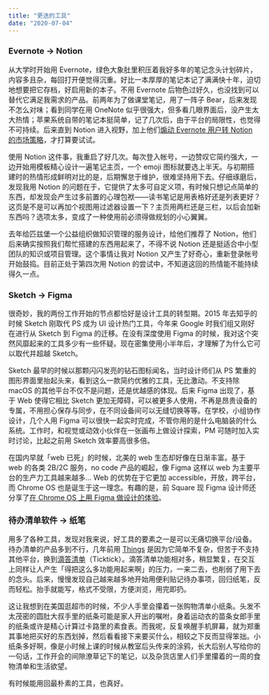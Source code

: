 ```yaml
---
title: "更迭的工具"
date: "2020-07-04"
---
```


### Evernote → Notion

从大学时开始用 Evernote，绿色大象肚里积压着我好多年的笔记念头计划碎片，内容多且杂，每回打开便觉得沉重。好比一本厚厚的笔记本记了满满快十年，迫切地想要把它存档，好启用新的本子。不用 Evernote 后物色过好久，也没找到可以替代它满足我需求的产品。前两年为了做课堂笔记，用了一阵子 Bear，后来发现不怎么对味；看到同学在用 OneNote 似乎很强大，但多看几眼界面后，没产生太大热情；苹果系统自带的笔记本挺简单，记了几次后，由于平台的局限性，也觉得不可持续。后来直到 Notion 进入视野，加上他们[煽动 Evernote 用户转 Notion 的市场策略](https://www.notion.so/evernote)，才打算要试试。

使用 Notion 这件事，我重启了好几次。每次登入帐号，一边赞叹它简约强大，一边开始用模板精心设计一遍笔记主页，一个 emoji 图标就要选上半天。与初期搭建时的热情形成鲜明对比的是，后期懈怠于维护，很难坚持用下去。仔细琢磨后，发现我用 Notion 的问题在于，它提供了太多可自定义项，有时候只想记点简单的东西，却发现会产生过多前置的心理包袱——读书笔记是用表格好还是列表更好？这页是不是可以再加个视图用过滤器设置一下？主页用两栏还是三栏，以后会加新东西吗？选项太多，变成了一种使用前必须得做规划的小心翼翼。

去年给匹兹堡一个公益组织做知识管理的服务设计，给他们推荐了 Notion，他们后来确实按照我们帮忙搭建的东西用起来了，不得不说 Notion 还是挺适合中小型团队的知识或项目管理。这个事情让我对 Notion 又产生了好奇心，重新登录帐号开始鼓捣。目前正处于第四次用 Notion 的尝试中，不知道这回的热情能不能持续得久一点。

### Sketch → Figma

很奇妙，我的两份工作开始的节点都恰好是设计工具的转型期。2015 年去知乎的时候 Sketch 刚取代 PS 成为 UI 设计热门工具，今年来 Google 时我们组又刚好在进行从 Sketch 到 Figma 的迁移。在没有深度使用 Figma 的时候，我对这个突然风靡起来的工具多少有一些怀疑。现在密集使用小半年后，才理解了为什么它可以取代并超越 Sketch。

Sketch 最早的时候以那颗闪闪发亮的钻石图标闻名，当时设计师们从 PS 繁重的图形界面里抬起头来，看到这么一款简约优雅的工具，无比激动。不支持除 macOS 的其他平台不仅不是问题，还是优越感的体现。后来 Figma 出现了，基于 Web 使得它相比 Sketch 更加无障碍，可以被更多人使用，不再是昂贵设备的专属，不用担心保存与同步，在不同设备间可以无缝切换等等。在学校，小组协作设计，几个人用 Figma 可以很快一起实时完成，不管你用的是什么电脑装的什么系统。工作时，和视觉或动效小伙伴在一张画布上做设计探索，PM 可随时加入实时讨论，比起之前用 Sketch 效率要高很多倍。

在国内早就「web 已死」的时候，北美的 web 生态却好像在日渐丰富。基于 web 的各类 2B/2C 服务，no code 产品的崛起，像 Figma 这样以 web 为主要平台的生产力工具越来越多… Web 的优势在于它更加 accessible，开放，跨平台，而 Chrome OS 也是诞生于这一理念。有趣的是，前 Square 现 Figma 设计师还分享了[在 Chrome OS 上用 Figma 做设计的体验](https://www.figma.com/blog/how-you-can-design-end-to-end-on-a-chromebook/)。

### 待办清单软件 → 纸笔

用多了各种工具，发现对我来说，好工具的要素之一是可以无痛切换平台/设备。待办清单的产品多到不行，几年前用 [Things](https://culturedcode.com/things/) 是因为它简单不复杂，但苦于不支持其他平台，换到[滴答清单](https://ticktick.com/)（Ticktick）。滴答清单功能相对多，稍显繁复，在交互上同样让人产生「得把这么多功能用起来啊」的压力，一来二去，也削弱了用下去的念头。后来，慢慢发现自己越来越多地开始用便利贴记待办事项，回归纸笔，反而轻松。抬手就能写，格式不受限，方便浏览，用完即扔。

这让我想到在美国逛超市的时候，不少人手里会攥着一张购物清单小纸条。头发不太茂密的圆肚大叔手里的纸条可能是家人开出的嘱咐，身着运动衣的苗条女郎手里的纸条或许是精心计算过卡路里的素食表。而我呢，反复唤醒手机屏幕，就为郑重其事地把买好的东西划掉，然后看看接下来要买什么，相较之下反而显得笨拙。小纸条多好啊，像是小时候上课的时候从教室后头传来的涂鸦，长大后别人写给你的一句话，工作开会的间隙潦草记下的笔记，以及杂货店里人们手里攥着的一周的食物清单和生活欲望。

有时候能用回最朴素的工具，也真好。
